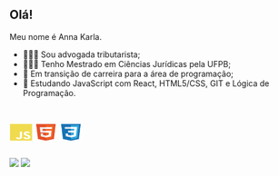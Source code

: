 ## Olá!

Meu nome é Anna Karla.

- 👩🏻‍💼 Sou advogada tributarista;
- 👩🏻‍🏫 Tenho Mestrado em Ciências Jurídicas pela UFPB;
- 📍 Em transição de carreira para a área de programação;
- 🌱 Estudando JavaScript com React, HTML5/CSS, GIT e Lógica de Programação.

##

  <div style="display: inline_block"><br>
  <img align="center" alt="Anna-Js" height="30" width="40" src="https://raw.githubusercontent.com/devicons/devicon/master/icons/javascript/javascript-plain.svg">
  <img align="center" alt="Anna-HTML" height="30" width="40" src="https://raw.githubusercontent.com/devicons/devicon/master/icons/html5/html5-original.svg">
  <img align="center" alt="Anna-CSS" height="30" width="40" src="https://raw.githubusercontent.com/devicons/devicon/master/icons/css3/css3-original.svg">

       
</div>

##

 
<div>
  <a href = "mailto:anna.k.brisola@gmail.com"><img src="https://img.shields.io/badge/-Gmail-%23333?style=for-the-badge&logo=gmail&logoColor=white" target="_blank"></a>
  <a href="https://www.linkedin.com/in/annakarlabrisola/" target="_blank"><img src="https://img.shields.io/badge/-LinkedIn-%230077B5?style=for-the-badge&logo=linkedin&logoColor=white" target="_blank"></a> 
</div>
